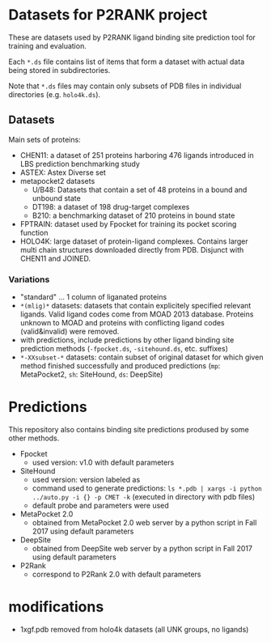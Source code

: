 
# Datasets for P2RANK project

These are datasets used by P2RANK ligand binding site prediction tool for training and evaluation.

Each `*.ds` file contains list of items that form a dataset with actual data being stored in subdirectories.

Note that `*.ds` files may contain only subsets of PDB files in individual directories (e.g. `holo4k.ds`). 


## Datasets

Main sets of proteins:

* CHEN11: a dataset of 251 proteins harboring 476 ligands introduced in LBS prediction benchmarking study
* ASTEX: Astex Diverse set
* metapocket2 datasets
    - U/B48: Datasets that contain a set of 48 proteins in a bound and unbound state
    - DT198: a dataset of 198 drug-target complexes
    - B210: a benchmarking dataset of 210 proteins in bound state
* FPTRAIN: dataset used by Fpocket for training its pocket scoring function
* HOLO4K: large dataset of protein-ligand complexes. Contains larger multi chain structures downloaded directly from PDB. Disjunct with CHEN11 and JOINED. 

### Variations 
* "standard" ... 1 column of liganated proteins 
* `*(mlig)*` datasets: datasets that contain explicitely specified relevant ligands. Valid ligand codes come from MOAD 2013 database. Proteins unknown to MOAD and proteins with conflicting ligand codes (valid&invalid) were removed. 
* with predictions, include predictions by other ligand binding site prediction methods
(`-fpocket.ds`, `-sitehound.ds`, etc. suffixes)  
* `*-XXsubset-*` datasets: contain subset of original dataset for which given method finished successfully and produced predictions (`mp`:
MetaPocket2, `sh`: SiteHound, `ds`: DeepSite)


# Predictions
This repository also contains binding site predictions prodused by some other methods.

* Fpocket 
    - used version: v1.0 with default parameters
* SiteHound
    - used version: version labeled as  
    - command used to generate predictions: `ls *.pdb | xargs -i python ../auto.py -i {} -p CMET -k` (executed in directory with pdb files)
    - default probe and parameters were used
* MetaPocket 2.0 
    - obtained from MetaPocket 2.0 web server by a python script in Fall 2017 using default parameters
* DeepSite
    - obtained from DeepSite web server by a python script in Fall 2017 using default parameters
* P2Rank
    - correspond to P2Rank 2.0 with default parameters

# modifications

* 1xgf.pdb removed from holo4k datasets (all UNK groups, no ligands)

